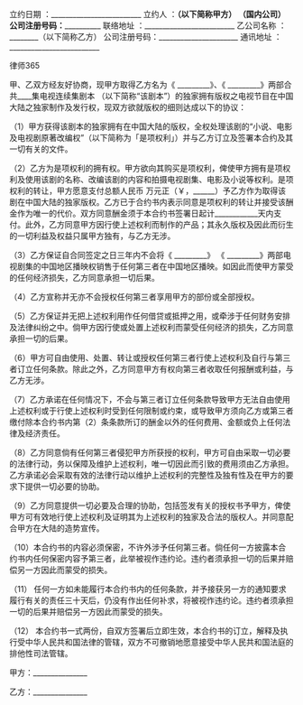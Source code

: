 
 立约日期 ：_________________________
立约人 ：____________（以下简称甲方）
（国内公司）
    公司注册号码：______________________
联络地址 ：_________________________
乙公司名称 ：________（以下简称乙方）
公司注册号码：______________________
通讯地址 ：_________________________





 
律师365






甲、乙双方经友好协商，现甲方取得乙方名为《 _________》、《 _________》两部合共____集电视连续集剧本 （以下简称“该剧本”）的独家拥有版权之电视节目在中国大陆之独家制作及发行权，现双方欲就版权的细则达成以下的协议：

（1）甲方获得该剧本的独家拥有在中国大陆的版权，全权处理该剧的“小说、电影及电视剧原著改编权”（以下简称为「是项权利」）并与乙方订立及签署本合约及其一切有关的文件。


（2）乙方为是项权利的拥有权。甲方欲向其购买是项权利，俾使甲方拥有是项权利及使用该剧的名称、改编该剧的内容和拍摄电视剧集、电影及小说等权利。是项权利的转让，甲方愿意支付总额人民币 万元正（￥，______）予乙方作为取得该剧在中国大陆的独家版权。乙方已于合约书内表示同意是项权利的转让并接受该酬金作为唯一的代价。双方同意酬金须于本合约书签署日起计____________天内支付。此外，乙方同意甲方因行使上述权利而制作的产品；其永久版权及因此而衍生的一切利益及权益只属甲方独有，与乙方无涉。


（3）乙方保证自合同签定之日三年内不会将《 _________》 《 _________》两部电视剧集的中国地区播映权销售于任何第三者在中国地区播映。如因此而使甲方蒙受的任何经济损失，乙方同意承担一切后果。


（4）乙方宣称并无亦不会授权任何第三者享用甲方的部份或全部授权。


（5）乙方保证并无把上述权利用作任何借贷或抵押之用，或牵涉于任何财务安排及法律纠纷之中。倘甲方因行使或处置上述权利而蒙受任何经济的损失，乙方同意承担一切的后果。


（6）甲方可自由使用、处置、转让或授权任何第三者行使上述权利及自行与第三者订立任何条款。除此之外，乙方同意甲方有权向第三者收取任何报酬或利益，与乙方无涉。


（7）乙方承诺在任何情况下，不会与第三者订立任何条款导致甲方无法自由使用上述权利或于行使上述权利时受到任何限制或约束，或导致甲方须向乙方或第三者缴付除本合约书内第（2）条条款所订的酬金以外的任何费用、金额或负上任何法律及经济责任。


（8）乙方同意倘有任何第三者侵犯甲方所获授的权利，甲方可自由采取一切必要的法律行动，务以保障及维护上述权利，唯一切因此而引致的费用须由乙方承担。乙方承诺必会采取有效的法律行动以维护上述权利的完整性及独有性及在甲方的要求下提供一切必要的协助。


（9）乙方同意提供一切必要及合理的协助，包括签发有关的授权书予甲方，俾使甲方可有效地行使上述权利及证明其为上述权利的独家及合法的版权人。并同意配合甲方在大陆的造势宣传。


（10）本合约书的内容必须保密，不许外涉予任何第三者。倘任何一方披露本合约书内任何保密内容予第三者，此举被视作违约论。违约者须承担一切的后果并赔偿另一方因此而蒙受的损失。


（11） 任何一方如未能履行本合约书内的任何条款，并予接获另一方的通知要求履行有关的责任三十天后，仍没有作出任何补求，将被视作违约论。违约者须承担一切的后果并赔偿另一方因此而蒙受的损失。


（12） 本合约书一式两份，自双方签署后立即生效，本合约书的订立，解释及执行受中华人民共和国法律的管辖，双方不可撤销地愿意接受中华人民共和国法庭的排他性司法管辖。


 



 甲方：_______________
 
乙方：_______________
 

 
 

 
 
 
  
 
  
 
   


   
 

   


   


   
 
 
  
 
 
 

